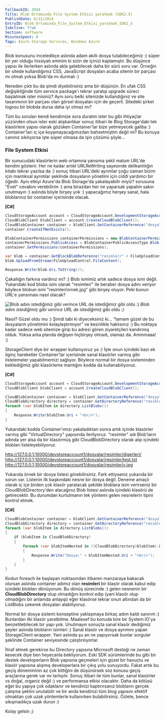 ```yaml
---
FallbackID: 2944
Title: Blob Ortamında File System Etkisi yaratmak (SDK2.5)
PublishDate: 6/12/2014
EntryID: Blob_Ortaminda_File_System_Etkisi_yaratmak_SDK2_5
IsActive: True
Section: software
MinutesSpent: 0
Tags: Azure Storage Services, Windows Azure
---
```

Blob konusunu inceledikçe aslında adam akıllı dosya tutabileceğimiz :)süper bir yer olduğu hissiyatı eminim ki sizin de içinizi kaplamıştır.Bu düşünce yapısı ile ilerlerken aslında akla gelebilecek daha bir sürüsoru var. Örneğin bir sitede kullandığımız CSS, JavaScript dosyalarıacaba sitenin bir parçası mı olmalı yoksa Blob'da mı durmalı :)Nereden çıktı bu da şimdi diyebilirsiniz ama bir düşünün. En ufak CSSdeğişikliğinde tüm service package'ı tekrar yaratıp upgrade sürecibaşlatmak ister misiniz? Aynı soru belki sitenizde kullandığınız ve sitetasarımının bir parçası olan görsel dosyaları için de geçerli. Sitedekişirket logosu bir blobda dursa daha iyi olmaz mı?Tüm bu soruları kendi kendimize sora duralım ister bu gibi ihtiyaçlaryüzünden olsun ister eski alışkanlıkar sonuç itibari ile BlogStorage'daki tek klasörlere yapısı olarak gözüken Container'lar bizeyetmeyecek galiba :) Container'ları iç içe koyamayacağımızdanbahsetmiştim değil mi? Bu konuya canınız sıkılıyorsa işte süper olmasada işin çözümü şöyle...### File System EtkisiBir sunucudaki klasörlerin web ortamına yansıma şekli malum URL'dekendini gösterir. Her ne kadar artıkl URLReWriting sayesindedelikanlılığın kitabı tekrar yazılsa da :) sonuç itibari URL'dekiayrımlar çoğu zaman bizim için mantıksal ayrımlar şeklinde dosyalarınyönetimi için ciddi yardımcı bir öğedir. Aynı etkiyi Azure'da BlobStorage'da yakalayabilir miyiz? sorusuna "Evet" cevabını verebilirim :)ama birazdan her ne yaparsak yapalım sakın unutmayın :) aslında böylebirşey yok :) yapacağımız herşey sanal, hala bloblarınız bir containeriçerisinde olacak.**[C\#]**```csCloudStorageAccount account = CloudStorageAccount.DevelopmentStorageAccount;CloudBlobClient blobClient = account.CreateCloudBlobClient();CloudBlobContainer container = blobClient.GetContainerReference("dosyalar");container.CreateIfNotExists();BlobContainerPermissions containerPermissions = new BlobContainerPermissions();containerPermissions.PublicAccess = BlobContainerPublicAccessType.Blob;container.SetPermissions(containerPermissions);var blob = container.GetBlockBlobReference("resimler/" + FileUploadControl.FileName);blob.UploadFromStream(FileUploadControl.FileContent);Response.Write(blob.Uri.ToString());```Çakallığın farkına vardınız mı? :) Blob ismimiz artık sadece dosya ismideğil. Yukarıdaki kod bloba isim olarak "resimler/" ile beraber dosyaadını veriyor böylece blobun ismi "resimler/ornek.jpg" gibi birşeyoluyor. Peki bunun URL'e yansıması nasıl olacak?![Blob adını istediğimiz gibi verince URL de istediğimiz gibi oldu:)](http://blob.daron.yondem.com/assets/2944/blob_cakalliklari.png)*Blob adını istediğimiz gibi verince URL de istediğimiz gibi oldu :)*Nasıl? Güzel oldu mu :) Şimdi tabi ki diyeceksiniz ki... "tamam güzel debu dosyaların yönetimini kolaylaştırmıyor" ve kesinlikle haklısınız :)Bu noktaya kadar sadece web sitemize girip bu adresi gören ziyaretçilerikandırmış olduk. Yoksa arka planda değişen hiçbirşey olmadı, olamaz da.Ammmaaa! :)StorageClient diye bir wrapper kullanıyoruz ya :) İşte onun içindekibazı ek ilginç hareketler Container'lar içerisinde sanal klasörlervarmış gibi listelemeler yapabilmemizi sağlıyor. Böylece normal birdosya sisteminden beklediğimiz gibi klasörleme mantığını kodda dakullanabiliyoruz.**[C\#]**```csCloudStorageAccount account = CloudStorageAccount.DevelopmentStorageAccount;CloudBlobClient blobClient = account.CreateCloudBlobClient();CloudBlobContainer container = blobClient.GetContainerReference("dosyalar");CloudBlobDirectory directory = container.GetDirectoryReference("resimler");foreach (var blobItem in directory.ListBlobs()){    Response.Write(blobItem.Uri + "<br/>");} ```Yukarıdaki kodda Container'ımızı yakaladıktan sonra artık içinde klasörler varmış gibi "VirtualDirectory" yapısında ilerliyoruz. "resimler" adı Blob'ların adında yer alsa da bir klasörmüş gibiCloudBlobDirectory olarak alıp içindeki blobları listeleyebiliyoruz. http://127.0.0.1:10000/devstoreaccount1/dosyalar/resimler/digerleri/  http://127.0.0.1:10000/devstoreaccount1/dosyalar/resimler/test.txt  http://127.0.0.1:10000/devstoreaccount1/dosyalar/resimler/v.jpg  Yukarıda örnek bir dosya listesi görebilirsiniz. Fark ettiyseniz yukarıda bir sorun var. Listenin ilk başkındaki nesne bir dosya değil. Deneme amaçlı olarak iç içe birden çok klasör yaratacak şekilde bloblara isim verirseniz bir CloudBlobDirectory'den alacağınız Blob listesi aslında içindeki klasörü de getirecektir. Bu durumdan kurtulmanın tek yöntemi gelen nesnelerin tipini kontrol etmek.**[C#]**```csCloudBlobContainer container = blobClient.GetContainerReference("dosyalar");CloudBlobDirectory directory = container.GetDirectoryReference("resimler");foreach (var blobItem in directory.ListBlobs()){    if (blobItem is CloudBlobDirectory)    {        foreach (var blobItemNested in ((CloudBlobDirectory)blobItem).ListBlobs())        {            Response.Write("Dosya:" + blobItemNested.Uri + "<br/>");        }    }} ```Kodun foreach ile başlayan noktasından itibaren manzaraya bakacakolursan aslında container adımız olan **resimleri** bir klasör olarakkabul edip içindeki blobları dönüyorum. Bu dönüş sürecinde :) gelennesnenin bir **CloudBlobDirectory** olup olmadığını kontrol edip (yaniklasör olup olmadığını bir anlamda anlayıp) eğer klasörse tekrar onunaltından da bir ListBlobs çekerek dosyaları alabiliyoruz.Normal bir dosya sistemi konseptine yaklaşmaya birkaç adım kaldı sanırım :)Bunlardan ilki klasör yaratbilme. Maalesef bu konuda bire birSystem.IO'ya benzetilebilecek bir yapı yok. Unutmayın sonuçta sanalklasör dediğimiz şeyler aslında blobların isimleri :) Sanal klasör vedosya ayrımını yapan StorageClient wrapper. Yani aslında şu an neyapıyorsak bunlar sorgular şeklinde Container seviyesindeçalıştırılıyorlar.İtiraf etmek gerekirse bu Directory yapısına Microsoft desteği ne zaman kesecek diye ben heyecanla bekliyorum. Eski SDK sürümlerinde bu gibi bir destek developerların Blob yapısına geçmeleri için güzel bir havuçtu ve klasör yapısına alışmış developerlara bir çıkış yolu sunuyordu. Fakat artık bu geçiş dönemininin az çok bittiğini de düşünürsek söz konusu geçiş araçlarına gerek var mı tartışılır. Sonuç itibari ile tüm bunlar, sanal klasörler vs doğal, organiz değil :) ve performansa etkisi olacaktır. Daha da kötüsü eğer bu yapıya çok odaklanır ve kendinizi kaptırırsanız blobların gerçek çalışma şeklini unutabilir ve bir anda kendinizi tüm blog yapısını efektif olmaktan çok uzak yöntemlerle kullanırken bulabilirsiniz. Özlete, bence sıkışmadıkça uzak durun :)Kolay gelsin ;)
